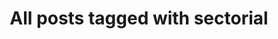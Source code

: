 ---
layout: tag
title: "All posts tagged with sectorial"
permalink: /weblog/tags/sectorial/
taxonomy: sectorial
---